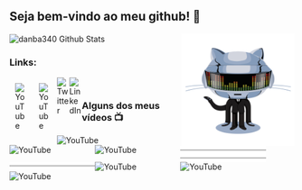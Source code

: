 ## Seja bem-vindo ao meu github! 👋

<img align="right" width="200" alt="danba340 Github Stats" src="daftpunktocat-thomas.gif" />
<img align="center" alt="danba340 Github Stats" src="https://github-readme-stats.vercel.app/api?username=rodrigokulb&show_icons=true&hide_border=true&theme=dracula" />

### Links:

[<img align="left" style="margin:10px" alt="YouTube" width="22px" src="https://cdn0.iconfinder.com/data/icons/social-media-circle-6/1024/instagram-512.png" />][instagram]
[<img align="left" style="margin:10px" alt="YouTube" width="22px" src="https://cdn2.iconfinder.com/data/icons/social-media-2285/512/1_Youtube_colored_svg-512.png" />][youtube]
[<img align="left" alt="Twitter" width="22px" src="https://cdn2.iconfinder.com/data/icons/social-media-2285/512/1_Twitter3_colored_svg-512.png" />][twitter]
[<img align="left" alt="LinkedIn" width="22px" src="https://cdn2.iconfinder.com/data/icons/social-media-2285/512/1_Linkedin_unofficial_colored_svg-512.png" />][linkedin]
<br />

### Alguns dos meus vídeos  📺
<!-- YOUTUBE:START -->

[<img align="left" alt="YouTube" width="30%" src="https://i.ytimg.com/vi/eUP1lZ7O85U/hq720.jpg" />](https://youtu.be/eUP1lZ7O85U)
[<img align="left" alt="YouTube" width="30%" src="https://i.ytimg.com/vi/-Hg4N5tlrkM/hq720.jpg" />](https://youtu.be/-Hg4N5tlrkM)
[<img align="left" alt="YouTube" width="30%" src="https://i.ytimg.com/vi/tDWFp7gK5sk/hq720.jpg" />](https://youtu.be/tDWFp7gK5sk)
<img align="left" alt="YouTube" width="30%" src="https://raw.githubusercontent.com/rodrigoKulb/rodrigoKulb/main/linha.png" />
<img align="left" alt="YouTube" width="30%" src="https://raw.githubusercontent.com/rodrigoKulb/rodrigoKulb/main/linha.png" />
<img align="left" alt="YouTube" width="30%" src="https://raw.githubusercontent.com/rodrigoKulb/rodrigoKulb/main/linha.png" />
[<img align="left" alt="YouTube" width="30%" src="https://i.ytimg.com/vi/gU0Sxris0oU/hq720.jpg" />](https://youtu.be/gU0Sxris0oU)
[<img align="left" alt="YouTube" width="30%" src="https://i.ytimg.com/vi/m--qGFn0qwA/hq720.jpg" />](https://youtu.be/m--qGFn0qwA)
[<img align="left" alt="YouTube" width="30%" src="https://i.ytimg.com/vi/rj-OkErkvPY/hq720.jpg" />](https://youtu.be/rj-OkErkvPY)
<!-- YOUTUBE:END -->
<br />

[instagram]: https://www.instagram.com/rodrigo_coding/
[twitter]: https://twitter.com/rodrigokulb
[youtube]: https://www.youtube.com/rodrigoKulb
[linkedin]: https://www.linkedin.com/in/rodrigo-kulb-66a51015
